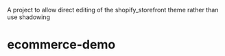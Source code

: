 A project to allow direct editing of the shopify_storefront theme rather than use shadowing
# ecommerce-demo
